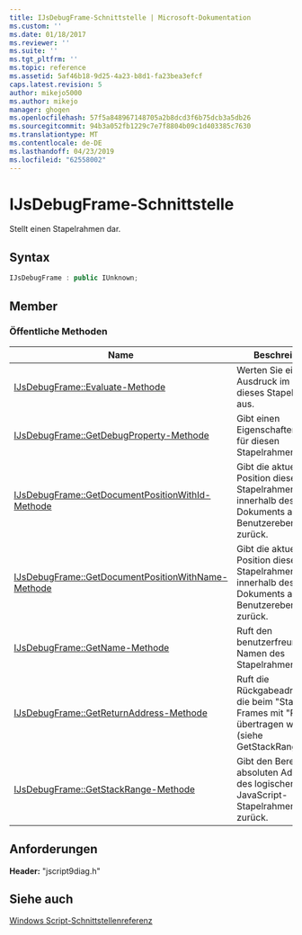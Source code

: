 ```yaml
---
title: IJsDebugFrame-Schnittstelle | Microsoft-Dokumentation
ms.custom: ''
ms.date: 01/18/2017
ms.reviewer: ''
ms.suite: ''
ms.tgt_pltfrm: ''
ms.topic: reference
ms.assetid: 5af46b18-9d25-4a23-b8d1-fa23bea3efcf
caps.latest.revision: 5
author: mikejo5000
ms.author: mikejo
manager: ghogen
ms.openlocfilehash: 57f5a848967148705a2b8dcd3f6b75dcb3a5db26
ms.sourcegitcommit: 94b3a052fb1229c7e7f8804b09c1d403385c7630
ms.translationtype: MT
ms.contentlocale: de-DE
ms.lasthandoff: 04/23/2019
ms.locfileid: "62558002"
---
```

# <a name="ijsdebugframe-interface"></a>IJsDebugFrame-Schnittstelle
Stellt einen Stapelrahmen dar.  
  
## <a name="syntax"></a>Syntax  
  
```cpp
IJsDebugFrame : public IUnknown;  
```  
  
## <a name="members"></a>Member  
  
### <a name="public-methods"></a>Öffentliche Methoden  
  
|Name|Beschreibung|  
|----------|-----------------|  
|[IJsDebugFrame::Evaluate-Methode](../../winscript/reference/ijsdebugframe-evaluate-method.md)|Werten Sie einen Ausdruck im Kontext dieses Stapelrahmens aus.|  
|[IJsDebugFrame::GetDebugProperty-Methode](../../winscript/reference/ijsdebugframe-getdebugproperty-method.md)|Gibt einen Eigenschaftenbrowser für diesen Stapelrahmen zurück.|  
|[IJsDebugFrame::GetDocumentPositionWithId-Methode](../../winscript/reference/ijsdebugframe-getdocumentpositionwithid-method.md)|Gibt die aktuelle Position dieses Stapelrahmens innerhalb des Dokuments auf Benutzerebene zurück.|  
|[IJsDebugFrame::GetDocumentPositionWithName-Methode](../../winscript/reference/ijsdebugframe-getdocumentpositionwithname-method.md)|Gibt die aktuelle Position dieses Stapelrahmens innerhalb des Dokuments auf Benutzerebene zurück.|  
|[IJsDebugFrame::GetName-Methode](../../winscript/reference/ijsdebugframe-getname-method.md)|Ruft den benutzerfreundlichen Namen des Stapelrahmens ab.|  
|[IJsDebugFrame::GetReturnAddress-Methode](../../winscript/reference/ijsdebugframe-getreturnaddress-method.md)|Ruft die Rückgabeadresse ab, die beim "Start" des Frames mit "Push" übertragen wird (siehe GetStackRange).|  
|[IJsDebugFrame::GetStackRange-Methode](../../winscript/reference/ijsdebugframe-getstackrange-method.md)|Gibt den Bereich der absoluten Adresse des logischen JavaScript-Stapelrahmens zurück.|  
  
## <a name="requirements"></a>Anforderungen  
 **Header:** "jscript9diag.h"  
  
## <a name="see-also"></a>Siehe auch  
 [Windows Script-Schnittstellenreferenz](../../winscript/reference/windows-script-interfaces-reference.md)